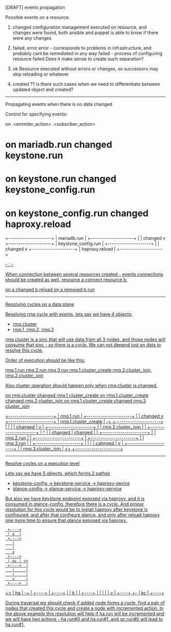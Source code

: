 [DRAFT] events propagation

Possible events on a resource:

1. changed
configuration management executed on resource, and changes were found,
both ansible and puppet is able to know if there were any changes

2. failed, error
error - corresponds to problems in infrastructure, and probably cant be remediated in any way
failed - process of configuring resource failed
Does it make sense to create such separation?

3. ok
Resource executed without errors or changes, so successors may skip reloading
or whatever

4. created ??
is there such cases when we need to differentiate between updated object
and created?

--------------------------------------------------
Propagating events when there is no data changed

Control for specifying events:

  on <emitter>.<emmiter_action> <event> <subscriber>.<subsciber_action>

# on mariadb.run                changed keystone.run
# on keystone.run               changed keystone_config.run
# on keystone_config.run        changed haproxy.reload

+---------------------+
|     mariadb.run     |
+---------------------+
  |
  | changed
  v
+---------------------+
| keystone_config.run |
+---------------------+
  |
  | changed
  v
+---------------------+
|   haproxy.reload    |
+---------------------+

<u> - <event>:<action> - <v>

When connection between several resources created - events connections should
be created as well, resource a connect resource b:

on a changed b reload
on a removed b run

-------------------------------------------------
Resolving cycles on a data plane

Resolving rmq cycle with events, lets say we have 4 objects:
- rmq.cluster
- rmq.1, rmq.2, rmq.3

rmq.cluster is a sinc that will use data from all 3 nodes, and those nodes will
consume that sinc - so there is a cycle. We can not depend just on data to resolve
this cycle.

Order of execution should be like this:

rmq.1.run rmq.2.run rmq.3.run
rmq.1.cluster_create
rmq.2.cluster_join, rmq.2.cluster_join

Also cluster operation should happen only when rmq.cluster is changed.

on rmq.cluster changed rmq.1 cluster_create
on rmq.1.cluster_create changed rmq.2 cluster_join
on rmq.1.cluster_create changed rmq.3 cluster_join

+----------------------+
|      rmq.1.run       |
+----------------------+
  |
  | changed
  v
+----------------------+
| rmq.1.cluster_create | -+
+----------------------+  |
  |                       |
  | changed               |
  v                       |
+----------------------+  |
|  rmq.2.cluster_join  |  |
+----------------------+  |
  ^                       |
  | changed               | changed
  |                       |
+----------------------+  |
|      rmq.2.run       |  |
+----------------------+  |
+----------------------+  |
|      rmq.3.run       |  |
+----------------------+  |
  |                       |
  | cahnged               |
  v                       |
+----------------------+  |
|  rmq.3.cluster_join  | <+
+----------------------+



---------------------------------------------------
Resolve cycles on a execution level

Lets say we have 5 objects, which forms 2 pathes
- keystone-config -> keystone-service -> haproxy-sevice
- glance-config -> glance-service -> haproxy-service

But also we have keystone endpoint exposed via haproxy, and it is consumed in
glance-config, therefore there is a cycle. And proper resolution for this
cycle would be to install haproxy after keystone is configured, and after that
configure glance, and only after reload haproxy one more time to ensure that
glance exposed via haproxy.

     +----+
     | g  |
     +----+
       |
       |
       v
     +----+
     | gc | <+
     +----+  |
       |     |
       |     |
       v     |
     +----+  |
  +> | ha | -+
  |  +----+
  |  +----+
  |  | k  |
  |  +----+
  |    |
  |    |
  |    v
  |  +----+
  +- | kc |
     +----+

During traversal we should check if added node forms a cycle, find a pair
of nodes that created this cycle and create a node with incremented action.
In the above example this resolution will help if ha.run will be incremented
and we will have two actions - ha.run#0 and ha.run#1, and gc.run#0 will lead
to ha.run#1.
